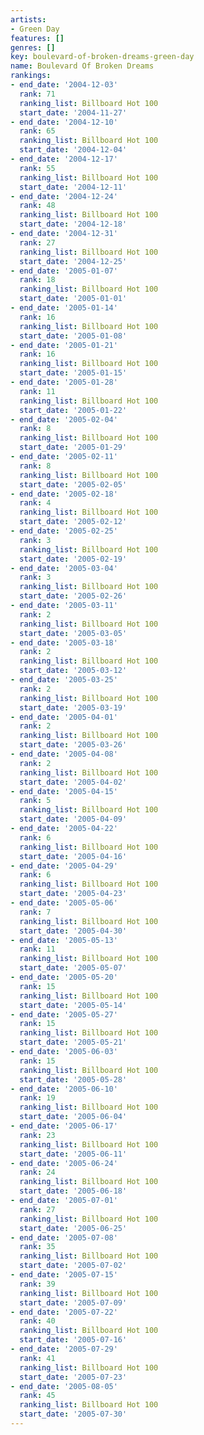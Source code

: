 ```yaml
---
artists:
- Green Day
features: []
genres: []
key: boulevard-of-broken-dreams-green-day
name: Boulevard Of Broken Dreams
rankings:
- end_date: '2004-12-03'
  rank: 71
  ranking_list: Billboard Hot 100
  start_date: '2004-11-27'
- end_date: '2004-12-10'
  rank: 65
  ranking_list: Billboard Hot 100
  start_date: '2004-12-04'
- end_date: '2004-12-17'
  rank: 55
  ranking_list: Billboard Hot 100
  start_date: '2004-12-11'
- end_date: '2004-12-24'
  rank: 48
  ranking_list: Billboard Hot 100
  start_date: '2004-12-18'
- end_date: '2004-12-31'
  rank: 27
  ranking_list: Billboard Hot 100
  start_date: '2004-12-25'
- end_date: '2005-01-07'
  rank: 18
  ranking_list: Billboard Hot 100
  start_date: '2005-01-01'
- end_date: '2005-01-14'
  rank: 16
  ranking_list: Billboard Hot 100
  start_date: '2005-01-08'
- end_date: '2005-01-21'
  rank: 16
  ranking_list: Billboard Hot 100
  start_date: '2005-01-15'
- end_date: '2005-01-28'
  rank: 11
  ranking_list: Billboard Hot 100
  start_date: '2005-01-22'
- end_date: '2005-02-04'
  rank: 8
  ranking_list: Billboard Hot 100
  start_date: '2005-01-29'
- end_date: '2005-02-11'
  rank: 8
  ranking_list: Billboard Hot 100
  start_date: '2005-02-05'
- end_date: '2005-02-18'
  rank: 4
  ranking_list: Billboard Hot 100
  start_date: '2005-02-12'
- end_date: '2005-02-25'
  rank: 3
  ranking_list: Billboard Hot 100
  start_date: '2005-02-19'
- end_date: '2005-03-04'
  rank: 3
  ranking_list: Billboard Hot 100
  start_date: '2005-02-26'
- end_date: '2005-03-11'
  rank: 2
  ranking_list: Billboard Hot 100
  start_date: '2005-03-05'
- end_date: '2005-03-18'
  rank: 2
  ranking_list: Billboard Hot 100
  start_date: '2005-03-12'
- end_date: '2005-03-25'
  rank: 2
  ranking_list: Billboard Hot 100
  start_date: '2005-03-19'
- end_date: '2005-04-01'
  rank: 2
  ranking_list: Billboard Hot 100
  start_date: '2005-03-26'
- end_date: '2005-04-08'
  rank: 2
  ranking_list: Billboard Hot 100
  start_date: '2005-04-02'
- end_date: '2005-04-15'
  rank: 5
  ranking_list: Billboard Hot 100
  start_date: '2005-04-09'
- end_date: '2005-04-22'
  rank: 6
  ranking_list: Billboard Hot 100
  start_date: '2005-04-16'
- end_date: '2005-04-29'
  rank: 6
  ranking_list: Billboard Hot 100
  start_date: '2005-04-23'
- end_date: '2005-05-06'
  rank: 7
  ranking_list: Billboard Hot 100
  start_date: '2005-04-30'
- end_date: '2005-05-13'
  rank: 11
  ranking_list: Billboard Hot 100
  start_date: '2005-05-07'
- end_date: '2005-05-20'
  rank: 15
  ranking_list: Billboard Hot 100
  start_date: '2005-05-14'
- end_date: '2005-05-27'
  rank: 15
  ranking_list: Billboard Hot 100
  start_date: '2005-05-21'
- end_date: '2005-06-03'
  rank: 15
  ranking_list: Billboard Hot 100
  start_date: '2005-05-28'
- end_date: '2005-06-10'
  rank: 19
  ranking_list: Billboard Hot 100
  start_date: '2005-06-04'
- end_date: '2005-06-17'
  rank: 23
  ranking_list: Billboard Hot 100
  start_date: '2005-06-11'
- end_date: '2005-06-24'
  rank: 24
  ranking_list: Billboard Hot 100
  start_date: '2005-06-18'
- end_date: '2005-07-01'
  rank: 27
  ranking_list: Billboard Hot 100
  start_date: '2005-06-25'
- end_date: '2005-07-08'
  rank: 35
  ranking_list: Billboard Hot 100
  start_date: '2005-07-02'
- end_date: '2005-07-15'
  rank: 39
  ranking_list: Billboard Hot 100
  start_date: '2005-07-09'
- end_date: '2005-07-22'
  rank: 40
  ranking_list: Billboard Hot 100
  start_date: '2005-07-16'
- end_date: '2005-07-29'
  rank: 41
  ranking_list: Billboard Hot 100
  start_date: '2005-07-23'
- end_date: '2005-08-05'
  rank: 45
  ranking_list: Billboard Hot 100
  start_date: '2005-07-30'
---
```


